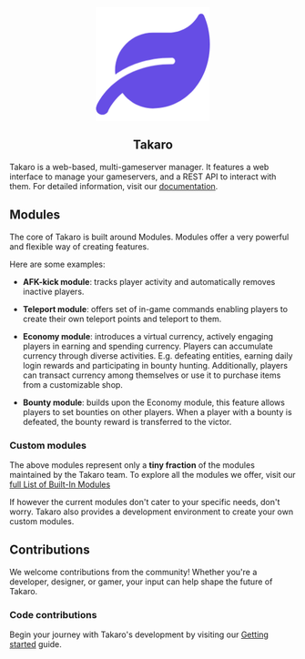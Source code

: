 

<p align="center">
  <img align="center" src="https://github.com/gettakaro/takaro/blob/main/logo.png?raw=true" width="200" height="200" />
  <h2 align="center">Takaro</h2>
</p>

Takaro is a web-based, multi-gameserver manager. It features a web interface to manage your gameservers, and a REST API to interact with them. For detailed information, visit our [documentation](https://docs.takaro.io).

## Modules

The core of Takaro is built around Modules. Modules offer a very powerful and flexible way of creating features.

Here are some examples:

- **AFK-kick module**: tracks player activity and automatically removes inactive players.

- **Teleport module**: offers set of in-game commands enabling players to create their own teleport points and teleport to them.

- **Economy module**: introduces a virtual currency, actively engaging players in earning and spending currency. Players can accumulate currency through diverse activities. E.g. defeating entities, earning daily login rewards and participating in bounty hunting. Additionally, players can transact currency among themselves or use it to purchase items from a customizable shop. 
- **Bounty module**: builds upon the Economy module, this feature allows players to set bounties on other players. When a player with a bounty is defeated, the bounty reward is transferred to the victor. 



### Custom modules
The above modules represent only a **tiny fraction** of the modules maintained by the Takaro team. 
To explore all the modules we offer, visit our [full List of Built-In Modules](https://docs.takaro.io/built-in-modules)

If however the current modules don't cater to your specific needs, don't worry. Takaro also provides a development environment to create your own custom modules.


## Contributions
We welcome contributions from the community! Whether you're a developer, designer, or gamer, your input can help shape the future of Takaro. 

### Code contributions
Begin your journey with Takaro's development by visiting our [Getting started](https://docs.takaro.io/development/getting-started) guide.
